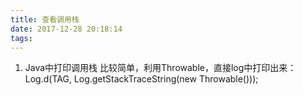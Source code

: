 ```yaml
---
title: 查看调用栈
date: 2017-12-28 20:18:14
tags:
---
```


<!-- excerpt -->

1. Java中打印调用栈
比较简单，利用Throwable，直接log中打印出来：
Log.d(TAG, Log.getStackTraceString(new Throwable()));   
